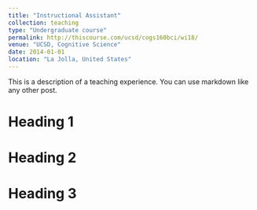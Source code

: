 ```yaml
---
title: "Instructional Assistant"
collection: teaching
type: "Undergraduate course"
permalink: http://thiscourse.com/ucsd/cogs160bci/wi18/
venue: "UCSD, Cognitive Science"
date: 2014-01-01
location: "La Jolla, United States"
---
```


This is a description of a teaching experience. You can use markdown like any other post.

Heading 1
======

Heading 2
======

Heading 3
======
